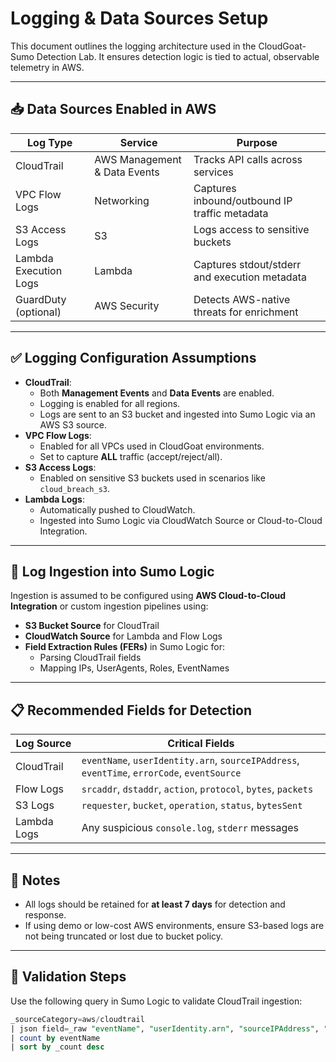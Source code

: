 # Logging & Data Sources Setup

This document outlines the logging architecture used in the CloudGoat-Sumo Detection Lab. It ensures detection logic is tied to actual, observable telemetry in AWS.

---

## 📥 Data Sources Enabled in AWS

| Log Type           | Service        | Purpose |
|--------------------|----------------|---------|
| CloudTrail         | AWS Management & Data Events | Tracks API calls across services |
| VPC Flow Logs      | Networking     | Captures inbound/outbound IP traffic metadata |
| S3 Access Logs     | S3             | Logs access to sensitive buckets |
| Lambda Execution Logs | Lambda     | Captures stdout/stderr and execution metadata |
| GuardDuty (optional) | AWS Security | Detects AWS-native threats for enrichment |

---

## ✅ Logging Configuration Assumptions

- **CloudTrail**:
  - Both **Management Events** and **Data Events** are enabled.
  - Logging is enabled for all regions.
  - Logs are sent to an S3 bucket and ingested into Sumo Logic via an AWS S3 source.
- **VPC Flow Logs**:
  - Enabled for all VPCs used in CloudGoat environments.
  - Set to capture **ALL** traffic (accept/reject/all).
- **S3 Access Logs**:
  - Enabled on sensitive S3 buckets used in scenarios like `cloud_breach_s3`.
- **Lambda Logs**:
  - Automatically pushed to CloudWatch.
  - Ingested into Sumo Logic via CloudWatch Source or Cloud-to-Cloud Integration.

---

## 🔄 Log Ingestion into Sumo Logic

Ingestion is assumed to be configured using **AWS Cloud-to-Cloud Integration** or custom ingestion pipelines using:

- **S3 Bucket Source** for CloudTrail
- **CloudWatch Source** for Lambda and Flow Logs
- **Field Extraction Rules (FERs)** in Sumo Logic for:
  - Parsing CloudTrail fields
  - Mapping IPs, UserAgents, Roles, EventNames

---

## 📋 Recommended Fields for Detection

| Log Source   | Critical Fields |
|--------------|------------------|
| CloudTrail   | `eventName`, `userIdentity.arn`, `sourceIPAddress`, `eventTime`, `errorCode`, `eventSource` |
| Flow Logs    | `srcaddr`, `dstaddr`, `action`, `protocol`, `bytes`, `packets` |
| S3 Logs      | `requester`, `bucket`, `operation`, `status`, `bytesSent` |
| Lambda Logs  | Any suspicious `console.log`, `stderr` messages |

---

## 📌 Notes

- All logs should be retained for **at least 7 days** for detection and response.
- If using demo or low-cost AWS environments, ensure S3-based logs are not being truncated or lost due to bucket policy.

---

## 🧪 Validation Steps

Use the following query in Sumo Logic to validate CloudTrail ingestion:

```sql
_sourceCategory=aws/cloudtrail
| json field=_raw "eventName", "userIdentity.arn", "sourceIPAddress", "eventTime"
| count by eventName
| sort by _count desc

